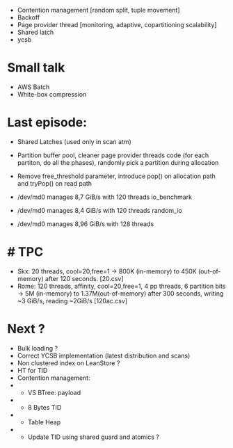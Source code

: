 * Contention management [random split, tuple movement]
* Backoff
* Page provider thread [monitoring, adaptive, copartitioning scalability]
* Shared latch
* ycsb

# Small talk
* AWS Batch
* White-box compression

# Last episode:
* Shared Latches (used only in scan atm)
* Partition buffer pool, cleaner page provider threads code (for each partiton, do all the phases), randomly pick a partition during allocation
* Remove free_threshold parameter, introduce pop() on allocation path and tryPop() on read path

* /dev/md0 manages 8,7 GiB/s with 120 threads io_benchmark
* /dev/md0 manages 8,4 GiB/s with 120 threads random_io
* /dev/md0 manages 8,96 GiB/s with 128 threads
# # TPC
* Skx: 20 threads, cool=20,free=1 -> 800K (in-memory) to 450K (out-of-memory) after 120 seconds. [20.csv]
* Rome: 120 threads, affinity, cool=20,free=1, 4 pp threads, 6 partition bits -> 5M (in-memory) to  1.37M(out-of-memory) after 300 seconds, writing ~3 GiB/s, reading ~2GiB/s [120ac.csv]

# Next ?
* Bulk loading ?
* Correct YCSB implementation (latest distribution and scans)
* Non clustered index on LeanStore ?
* HT for TID
* Contention management:
* *  VS BTree: payload
* *  8 Bytes TID
* *  Table Heap
* *  Update TID using shared guard and atomics ?

